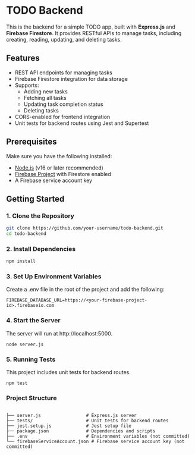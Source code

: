 # TODO Backend

This is the backend for a simple TODO app, built with **Express.js** and **Firebase Firestore**. It provides RESTful APIs to manage tasks, including creating, reading, updating, and deleting tasks.

## Features
- REST API endpoints for managing tasks
- Firebase Firestore integration for data storage
- Supports:
  - Adding new tasks
  - Fetching all tasks
  - Updating task completion status
  - Deleting tasks
- CORS-enabled for frontend integration
- Unit tests for backend routes using Jest and Supertest

## Prerequisites
Make sure you have the following installed:
- [Node.js](https://nodejs.org/) (v16 or later recommended)
- [Firebase Project](https://firebase.google.com/) with Firestore enabled
- A Firebase service account key

## Getting Started

### 1. Clone the Repository
```bash
git clone https://github.com/your-username/todo-backend.git
cd todo-backend
```

### 2. Install Dependencies
```bash
npm install
```
### 3. Set Up Environment Variables

Create a .env file in the root of the project and add the following:

```
FIREBASE_DATABASE_URL=https://<your-firebase-project-id>.firebaseio.com
```

### 4. Start the Server
The server will run at http://localhost:5000.

```
node server.js
```

### 5. Running Tests
This project includes unit tests for backend routes.

```
npm test
```
### Project Structure
```

├── server.js                 # Express.js server
├── tests/                    # Unit tests for backend routes
├── jest.setup.js             # Jest setup file
├── package.json              # Dependencies and scripts
├── .env                      # Environment variables (not committed)
└── firebaseServiceAccount.json # Firebase service account key (not committed)

```
